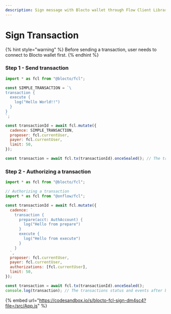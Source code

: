 ```yaml
---
description: Sign message with Blocto wallet through Flow Client Library (FCL)
---
```


# Sign Transaction

{% hint style="warning" %}
Before sending a transaction, user needs to connect to Blocto wallet first.
{% endhint %}

### Step 1 - Send transaction

```javascript
import * as fcl from "@blocto/fcl";

const SIMPLE_TRANSACTION = `\
transaction {
  execute {
    log("Hello World!!")
  }
}
`;

const transactionId = await fcl.mutate({
  cadence: SIMPLE_TRANSACTION,
  proposer: fcl.currentUser,
  payer: fcl.currentUser,
  limit: 50,
});

const transaction = await fcl.tx(transactionId).onceSealed(); // The transactions status and events after being sealed
```

### Step 2 - Authorizing a transaction

```javascript
import * as fcl from "@blocto/fcl";

// Authorizing a transaction
import * as fcl from "@onflow/fcl";

const transactionId = await fcl.mutate({
  cadence: `
    transaction {
      prepare(acct: AuthAccount) {
        log("Hello from prepare")
      }
      execute {
        log("Hello from execute")
      }
    }
  `,
  proposer: fcl.currentUser,
  payer: fcl.currentUser,
  authorizations: [fcl.currentUser],
  limit: 50,
});

const transaction = await fcl.tx(transactionId).onceSealed();
console.log(transaction); // The transactions status and events after being sealed
```

{% embed url="https://codesandbox.io/s/blocto-fcl-sign-dm4sc4?file=/src/App.js" %}
